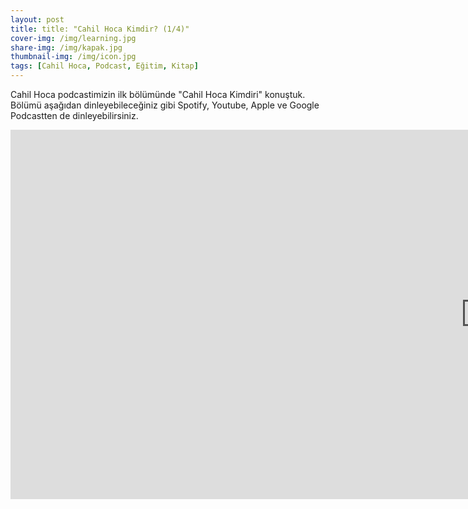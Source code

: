 ```yaml
---
layout: post
title: title: "Cahil Hoca Kimdir? (1/4)"
cover-img: /img/learning.jpg
share-img: /img/kapak.jpg
thumbnail-img: /img/icon.jpg
tags: [Cahil Hoca, Podcast, Eğitim, Kitap]
---
```


Cahil Hoca podcastimizin ilk bölümünde "Cahil Hoca Kimdiri" konuştuk. Bölümü aşağıdan dinleyebileceğiniz gibi Spotify, Youtube, Apple ve Google Podcastten de dinleyebilirsiniz.
  

<iframe width="1520" height="591" src="https://www.youtube.com/embed/ZzeF6SducfQ" title="YouTube video player" frameborder="0" allow="accelerometer; autoplay; clipboard-write; encrypted-media; gyroscope; picture-in-picture" allowfullscreen> </iframe>
